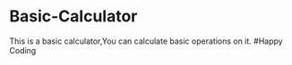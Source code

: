 # Basic-Calculator
This is a basic calculator,You can calculate basic operations on it.
#Happy Coding
